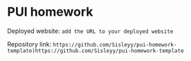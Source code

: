 # PUI homework

Deployed website: `add the URL to your deployed website`

Repository link: `https://github.com/Sisleyy/pui-homework-template)https://github.com/Sisleyy/pui-homework-template`
